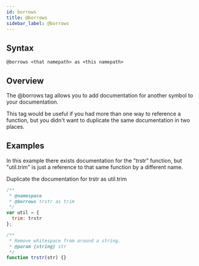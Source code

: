 ```yaml
---
id: borrows
title: @borrows
sidebar_label: @borrows
---
```


## Syntax

`@borrows <that namepath> as <this namepath>`

## Overview

The @borrows tag allows you to add documentation for another symbol to your documentation.

This tag would be useful if you had more than one way to reference a function, but you didn't want to duplicate the same documentation in two places.

## Examples

In this example there exists documentation for the "trstr" function, but "util.trim" is just a reference to that same function by a different name.

Duplicate the documentation for trstr as util.trim

```js
/**
 * @namespace
 * @borrows trstr as trim
 */
var util = {
  trim: trstr
};

/**
 * Remove whitespace from around a string.
 * @param {string} str
 */
function trstr(str) {}
```
